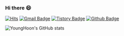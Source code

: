 ### Hi there :smile:
[![Hits](https://hits.seeyoufarm.com/api/count/incr/badge.svg?url=https://github.com/nobel6018)](https://hits.seeyoufarm.com)
[![Gmail Badge](https://img.shields.io/badge/-Gmail-c14438?style=flat-square&logo=Gmail&logoColor=white&link=mailto:nobel6018@gmail.com)](mailto:nobel6018@gmail.com)
[![Tistory Badge](https://img.shields.io/badge/-Tistory-orange?style=flat-square&link=https://mycloudy.tistory.com)](https://mycloudy.tistory.com)
[![Github Badge](https://img.shields.io/badge/-Github-000?style=flat-square&logo=Github&logoColor=white&link=https://github.com/nobel6018)](https://github.com/nobel6018)

![YoungHoon's GitHub stats](https://github-readme-stats.vercel.app/api?username=nobel6018&show_icons=true&count_private=true&theme=merko)
